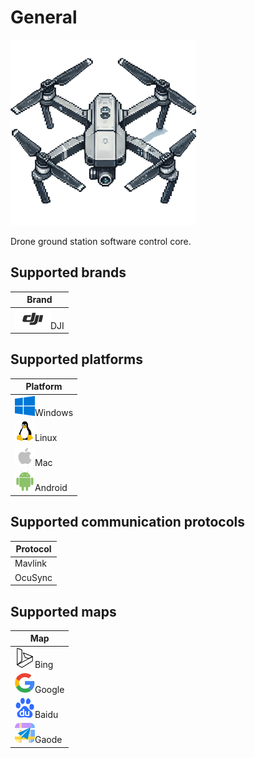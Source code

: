 # General
![](imgs\uav.png)

Drone ground station software control core.

## Supported brands

| Brand                |
| -------------------- |
| ![](imgs\dji.png)DJI |



## Supported platforms

| Platform                     |
| ---------------------------- |
| ![](imgs\windows.png)Windows |
| ![](imgs\linux.png)Linux     |
| ![](imgs\mac.png)Mac         |
| ![](imgs\android.png)Android |



## Supported communication protocols

| Protocol |
| -------- |
| Mavlink  |
| OcuSync  |



## Supported maps

| Map                        |
| -------------------------- |
| ![](imgs\Bing.png)Bing     |
| ![](imgs\google.png)Google |
| ![](imgs\Baidu.png)Baidu   |
| ![](imgs\Gaode.png)Gaode   |

